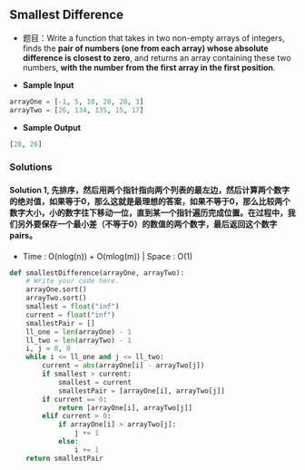 ## Smallest Difference
- 题目：Write a function that takes in two non-empty arrays of integers, finds the **pair of numbers (one from each array) whose 
absolute difference is closest to zero**, and returns an array containing these two numbers, **with the number from the first array
in the first position**.

- **Sample Input**
```python
arrayOne = [-1, 5, 10, 20, 28, 3]
arrayTwo = [26, 134, 135, 15, 17]
```
- **Sample Output**
```python
[28, 26]
```

### Solutions
#### Solution 1, 先排序，然后用两个指针指向两个列表的最左边，然后计算两个数字的绝对值，如果等于0，那么这就是最理想的答案，如果不等于0，那么比较两个数字大小，小的数字往下移动一位，直到某一个指针遍历完成位置。在过程中，我们另外要保存一个最小差（不等于0）的数值的两个数字，最后返回这个数字pairs。

- Time : O(nlog(n)) + O(mlog(m)) | Space : O(1)
```python
def smallestDifference(arrayOne, arrayTwo):
    # Write your code here.
    arrayOne.sort()
    arrayTwo.sort()
    smallest = float("inf")
    current = float("inf")
    smallestPair = []
    ll_one = len(arrayOne) - 1
    ll_two = len(arrayTwo) - 1
    i, j = 0, 0
    while i <= ll_one and j <= ll_two:
        current = abs(arrayOne[i] - arrayTwo[j])
        if smallest > current:
            smallest = current
            smallestPair = [arrayOne[i], arrayTwo[j]]
        if current == 0:
            return [arrayOne[i], arrayTwo[j]]
        elif current > 0:
            if arrayOne[i] > arrayTwo[j]:
                j += 1
            else:
                i += 1
    return smallestPair
```
